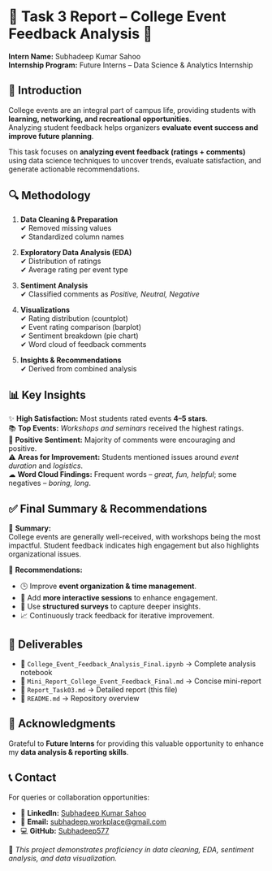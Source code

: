 # 📑 Task 3 Report – College Event Feedback Analysis 🎉

**Intern Name:** Subhadeep Kumar Sahoo  
**Internship Program:** Future Interns – Data Science & Analytics Internship  


## 📌 Introduction

College events are an integral part of campus life, providing students with **learning, networking, and recreational opportunities**.  
Analyzing student feedback helps organizers **evaluate event success and improve future planning**.  

This task focuses on **analyzing event feedback (ratings + comments)** using data science techniques to uncover trends, evaluate satisfaction, and generate actionable recommendations.


## 🔍 Methodology

1. **Data Cleaning & Preparation**  
   ✔ Removed missing values  
   ✔ Standardized column names  

2. **Exploratory Data Analysis (EDA)**  
   ✔ Distribution of ratings  
   ✔ Average rating per event type  

3. **Sentiment Analysis**  
   ✔ Classified comments as *Positive, Neutral, Negative*  

4. **Visualizations**  
   ✔ Rating distribution (countplot)  
   ✔ Event rating comparison (barplot)  
   ✔ Sentiment breakdown (pie chart)  
   ✔ Word cloud of feedback comments  

5. **Insights & Recommendations**  
   ✔ Derived from combined analysis  


## 📊 Key Insights

✨ **High Satisfaction:** Most students rated events **4–5 stars**.  
📚 **Top Events:** *Workshops and seminars* received the highest ratings.  
💬 **Positive Sentiment:** Majority of comments were encouraging and positive.  
⚠ **Areas for Improvement:** Students mentioned issues around *event duration* and *logistics*.  
☁ **Word Cloud Findings:** Frequent words – *great, fun, helpful*; some negatives – *boring, long*.  


## ✅ Final Summary & Recommendations

📌 **Summary:**  
College events are generally well-received, with workshops being the most impactful. Student feedback indicates high engagement but also highlights organizational issues.  

📌 **Recommendations:**  
- 🕒 Improve **event organization & time management**.  
- 🎤 Add **more interactive sessions** to enhance engagement.  
- 📝 Use **structured surveys** to capture deeper insights.  
- 📈 Continuously track feedback for iterative improvement.  


## 📂 Deliverables

- 📓 `College_Event_Feedback_Analysis_Final.ipynb` → Complete analysis notebook  
- 📝 `Mini_Report_College_Event_Feedback_Final.md` → Concise mini-report  
- 📑 `Report_Task03.md` → Detailed report (this file)  
- 📘 `README.md` → Repository overview  


## 🙌 Acknowledgments

Grateful to **Future Interns** for providing this valuable opportunity to enhance my **data analysis & reporting skills**.  


## 📞 Contact

For queries or collaboration opportunities:  

- 🔗 **LinkedIn:** [Subhadeep Kumar Sahoo](https://www.linkedin.com/in/subhadeep-kumar-sahoo)  
- 📧 **Email:** subhadeep.workplace@gmail.com  
- 💻 **GitHub:** [Subhadeep577](https://github.com/Subhadeep577)  


📌 *This project demonstrates proficiency in data cleaning, EDA, sentiment analysis, and data visualization.*  
